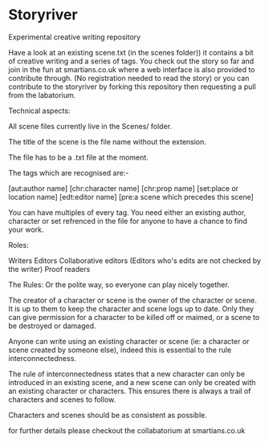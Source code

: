 Storyriver
=====================

Experimental creative writing repository

Have a look at an existing scene.txt (in the scenes folder)) it contains a bit of creative writing and a series of tags. You check out the story so far and join in the fun at smartians.co.uk where a web interface is also provided to contribute through. (No registration needed to read the story) or you can contribute to the storyriver by forking this repository then requesting a pull from the labatorium.


Technical aspects:

All scene files currently live in the Scenes/ folder.

The title of the scene is the file name without the extension.

The file has to be a .txt file at the moment.

The tags which are recognised are:-

[aut:author name]
[chr:character name]
[chr:prop name]
[set:place or location name]
[edt:editor name]
[pre:a scene which precedes this scene]

You can have multiples of every tag. You need either an existing author, character or set refrenced in the file for anyone to have a chance to find your work.


Roles:

Writers
Editors
Collaborative editors (Editors who's edits are not checked by the writer)
Proof readers


The Rules:
Or the polite way, so everyone can play nicely together.

The creator of a character or scene is the owner of the character or scene. It is up to them to keep the character and scene logs up to date. Only they can give permission for a character to be killed off or maimed, or a scene to be destroyed or damaged.

Anyone can write using an existing character or scene (ie: a character or scene created by someone else), indeed this is essential to the rule interconnectedness.

The rule of interconnectedness states that a new character can only be introduced in an existing scene, and a new scene can only be created with an existing character or characters. This ensures there is always a trail of characters and scenes to follow.

Characters and scenes should be as consistent as possible.

for further details please checkout the collabatorium at smartians.co.uk